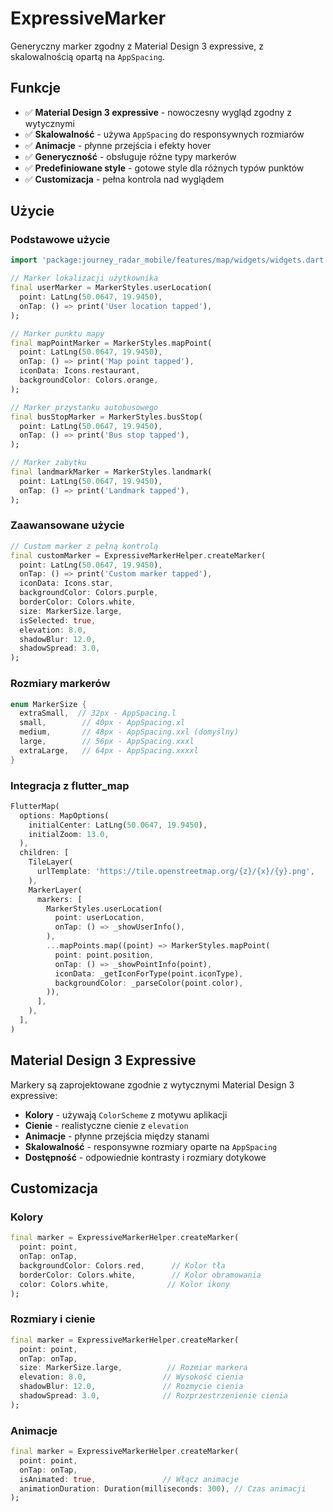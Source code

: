 # ExpressiveMarker

Generyczny marker zgodny z Material Design 3 expressive, z skalowalnością opartą na `AppSpacing`.

## Funkcje

- ✅ **Material Design 3 expressive** - nowoczesny wygląd zgodny z wytycznymi
- ✅ **Skalowalność** - używa `AppSpacing` do responsywnych rozmiarów
- ✅ **Animacje** - płynne przejścia i efekty hover
- ✅ **Generyczność** - obsługuje różne typy markerów
- ✅ **Predefiniowane style** - gotowe style dla różnych typów punktów
- ✅ **Customizacja** - pełna kontrola nad wyglądem

## Użycie

### Podstawowe użycie

```dart
import 'package:journey_radar_mobile/features/map/widgets/widgets.dart';

// Marker lokalizacji użytkownika
final userMarker = MarkerStyles.userLocation(
  point: LatLng(50.0647, 19.9450),
  onTap: () => print('User location tapped'),
);

// Marker punktu mapy
final mapPointMarker = MarkerStyles.mapPoint(
  point: LatLng(50.0647, 19.9450),
  onTap: () => print('Map point tapped'),
  iconData: Icons.restaurant,
  backgroundColor: Colors.orange,
);

// Marker przystanku autobusowego
final busStopMarker = MarkerStyles.busStop(
  point: LatLng(50.0647, 19.9450),
  onTap: () => print('Bus stop tapped'),
);

// Marker zabytku
final landmarkMarker = MarkerStyles.landmark(
  point: LatLng(50.0647, 19.9450),
  onTap: () => print('Landmark tapped'),
);
```

### Zaawansowane użycie

```dart
// Custom marker z pełną kontrolą
final customMarker = ExpressiveMarkerHelper.createMarker(
  point: LatLng(50.0647, 19.9450),
  onTap: () => print('Custom marker tapped'),
  iconData: Icons.star,
  backgroundColor: Colors.purple,
  borderColor: Colors.white,
  size: MarkerSize.large,
  isSelected: true,
  elevation: 8.0,
  shadowBlur: 12.0,
  shadowSpread: 3.0,
);
```

### Rozmiary markerów

```dart
enum MarkerSize {
  extraSmall,  // 32px - AppSpacing.l
  small,        // 40px - AppSpacing.xl
  medium,       // 48px - AppSpacing.xxl (domyślny)
  large,        // 56px - AppSpacing.xxxl
  extraLarge,   // 64px - AppSpacing.xxxxl
}
```

### Integracja z flutter_map

```dart
FlutterMap(
  options: MapOptions(
    initialCenter: LatLng(50.0647, 19.9450),
    initialZoom: 13.0,
  ),
  children: [
    TileLayer(
      urlTemplate: 'https://tile.openstreetmap.org/{z}/{x}/{y}.png',
    ),
    MarkerLayer(
      markers: [
        MarkerStyles.userLocation(
          point: userLocation,
          onTap: () => _showUserInfo(),
        ),
        ...mapPoints.map((point) => MarkerStyles.mapPoint(
          point: point.position,
          onTap: () => _showPointInfo(point),
          iconData: _getIconForType(point.iconType),
          backgroundColor: _parseColor(point.color),
        )),
      ],
    ),
  ],
)
```

## Material Design 3 Expressive

Markery są zaprojektowane zgodnie z wytycznymi Material Design 3 expressive:

- **Kolory** - używają `ColorScheme` z motywu aplikacji
- **Cienie** - realistyczne cienie z `elevation`
- **Animacje** - płynne przejścia między stanami
- **Skalowalność** - responsywne rozmiary oparte na `AppSpacing`
- **Dostępność** - odpowiednie kontrasty i rozmiary dotykowe

## Customizacja

### Kolory
```dart
final marker = ExpressiveMarkerHelper.createMarker(
  point: point,
  onTap: onTap,
  backgroundColor: Colors.red,      // Kolor tła
  borderColor: Colors.white,        // Kolor obramowania
  color: Colors.white,             // Kolor ikony
);
```

### Rozmiary i cienie
```dart
final marker = ExpressiveMarkerHelper.createMarker(
  point: point,
  onTap: onTap,
  size: MarkerSize.large,          // Rozmiar markera
  elevation: 8.0,                 // Wysokość cienia
  shadowBlur: 12.0,               // Rozmycie cienia
  shadowSpread: 3.0,              // Rozprzestrzenienie cienia
);
```

### Animacje
```dart
final marker = ExpressiveMarkerHelper.createMarker(
  point: point,
  onTap: onTap,
  isAnimated: true,               // Włącz animacje
  animationDuration: Duration(milliseconds: 300), // Czas animacji
);
```
